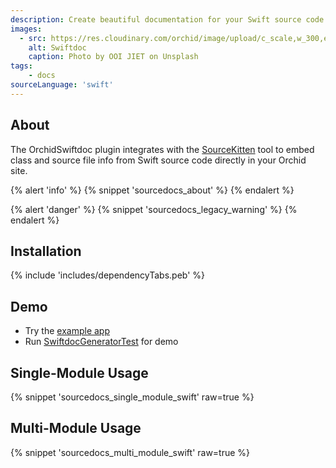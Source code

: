 ```yaml
---
description: Create beautiful documentation for your Swift source code within Orchid.
images:
  - src: https://res.cloudinary.com/orchid/image/upload/c_scale,w_300,e_blur:150/v1525466545/plugins/swiftdoc.jpg
    alt: Swiftdoc
    caption: Photo by OOI JIET on Unsplash
tags:
    - docs
sourceLanguage: 'swift'
---
```


## About

The OrchidSwiftdoc plugin integrates with the [SourceKitten](https://github.com/jpsim/SourceKitten) tool to embed class 
and source file info from Swift source code directly in your Orchid site.

{% alert 'info' %}
{% snippet 'sourcedocs_about' %}
{% endalert %}

{% alert 'danger' %}
{% snippet 'sourcedocs_legacy_warning' %}
{% endalert %}

## Installation

{% include 'includes/dependencyTabs.peb' %}

## Demo

- Try the [example app](https://github.com/orchidhq/OrchidTutorials/tree/master/swift-site)
- Run [SwiftdocGeneratorTest](https://github.com/orchidhq/orchid/blob/dev/plugins/OrchidSwiftdoc/src/test/kotlin/com/eden/orchid/swiftdoc/NewSwiftdocGeneratorTest.kt) for demo

## Single-Module Usage

{% snippet 'sourcedocs_single_module_swift' raw=true %}

## Multi-Module Usage

{% snippet 'sourcedocs_multi_module_swift' raw=true %}
